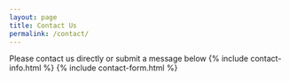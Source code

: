 ```yaml
---
layout: page
title: Contact Us
permalink: /contact/
---
```

Please contact us directly or submit a message below
{% include contact-info.html %}
{% include contact-form.html %}

<script>
    $(document).ready(function() {
        if(window.location.hash === "#thanks") {
            sweetThanks();
            removeHash();
        }
    });

    function removeHash () {
        history.pushState("", document.title, window.location.pathname + window.location.search);
    }

    function sweetThanks() {
        swal(
            "Thanks for your message",
            "We'll get back to you as soon as we can.",
            "success"
        );
    }
</script>

